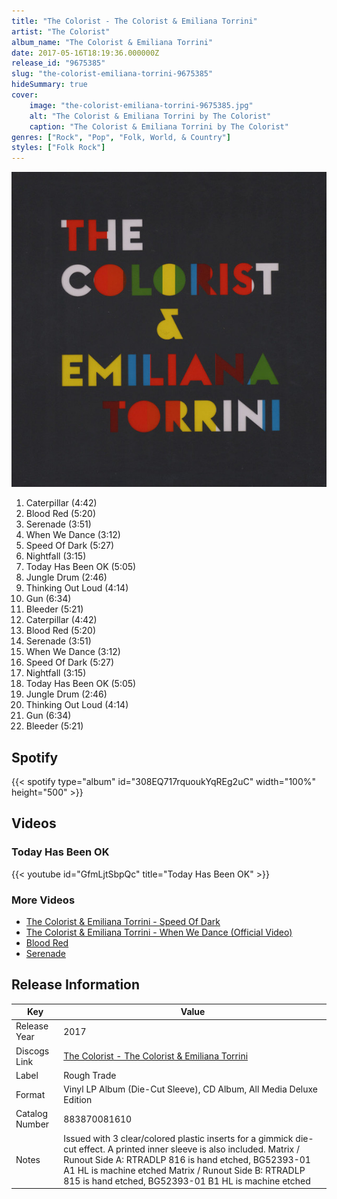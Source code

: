 ```yaml
---
title: "The Colorist - The Colorist & Emiliana Torrini"
artist: "The Colorist"
album_name: "The Colorist & Emiliana Torrini"
date: 2017-05-16T18:19:36.000000Z
release_id: "9675385"
slug: "the-colorist-emiliana-torrini-9675385"
hideSummary: true
cover:
    image: "the-colorist-emiliana-torrini-9675385.jpg"
    alt: "The Colorist & Emiliana Torrini by The Colorist"
    caption: "The Colorist & Emiliana Torrini by The Colorist"
genres: ["Rock", "Pop", "Folk, World, & Country"]
styles: ["Folk Rock"]
---
```


![The Colorist & Emiliana Torrini by The Colorist](the-colorist-emiliana-torrini-9675385.jpg)

<!-- section break -->

1. Caterpillar (4:42)
2. Blood Red (5:20)
3. Serenade (3:51)
4. When We Dance (3:12)
5. Speed Of Dark (5:27)
6. Nightfall (3:15)
7. Today Has Been OK (5:05)
8. Jungle Drum (2:46)
9. Thinking Out Loud (4:14)
10. Gun (6:34)
11. Bleeder (5:21)
12. Caterpillar (4:42)
13. Blood Red (5:20)
14. Serenade (3:51)
15. When We Dance (3:12)
16. Speed Of Dark (5:27)
17. Nightfall (3:15)
18. Today Has Been OK (5:05)
19. Jungle Drum (2:46)
20. Thinking Out Loud (4:14)
21. Gun (6:34)
22. Bleeder (5:21)

<!-- section break -->


## Spotify
{{< spotify type="album" id="308EQ717rquoukYqREg2uC" width="100%" height="500" >}}



## Videos
### Today Has Been OK
{{< youtube id="GfmLjtSbpQc" title="Today Has Been OK" >}}<br>

### More Videos

- [The Colorist & Emiliana Torrini - Speed Of Dark](https://www.youtube.com/watch?v=-8R2-s5pMI0)
- [The Colorist & Emiliana Torrini - When We Dance (Official Video)](https://www.youtube.com/watch?v=WfVrdOp2Btw)
- [Blood Red](https://www.youtube.com/watch?v=Bi3RoBLEajY)
- [Serenade](https://www.youtube.com/watch?v=VAv_vqYPRBA)


## Release Information
|  Key           | Value                                                |
| ---------------| ---------------------------------------------------- |
| Release Year   | 2017                                   |
| Discogs Link   | [The Colorist - The Colorist & Emiliana Torrini](https://www.discogs.com/release/9675385-The-Colorist-Emiliana-Torrini-The-Colorist-Emiliana-Torrini) |
| Label          | Rough Trade |
| Format         | Vinyl LP Album (Die-Cut Sleeve), CD Album, All Media Deluxe Edition |
| Catalog Number | 883870081610 |
| Notes | Issued with 3 clear/colored plastic inserts for a gimmick die-cut effect. A printed inner sleeve is also included.  Matrix / Runout Side A: RTRADLP 816 is hand etched, BG52393-01 A1 HL is machine etched Matrix / Runout Side B: RTRADLP 815 is hand etched, BG52393-01 B1 HL is machine etched  |
